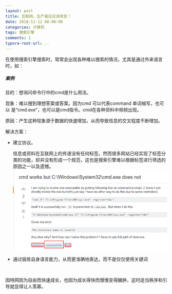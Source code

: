 ```yaml
---
layout: post
title: 互联网，生产者应应该改变！
date: 2018-11-12 00:00:00
categories: 计算机
tags: 搜索引擎
comments: 1
typora-root-url: ..
---
```






在使用搜索引擎搜索时，常常会出现各种难以搜索的情况，尤其是通过外来语言时，如：

##### 案例

目的：想询问命令行中的cmd是什么用法。

现象：难以搜到理想答案或答案。因为cmd 可以代表command 单词缩写，也可以 是“cmd.exe”，也可以是cmd指令。cmd在各种资料中频频出现。

原因：产生这种现象源于数据的快速增加，从而导致信息的交叉程度不断增加。

解决方案：

- 建立协议。

  信息或资料在互联网上的传递没有任何标签。然而很多网站已经实现了标签分类的功能，却并没有形成一个规范，这也是搜索引擎难以根据标签进行筛选的原因之一以及遗憾。
  ![1542288615917](/assets/blog_res/1542288615917.png)

- 通过锻炼自身语言能力，从而更准确地表达，而不是仅仅使用关键词

<br>

因特网因为自由而快速成长，也因为成长得快而慢慢变得臃肿，这时适当秩序和引导就显得让人羡慕。
